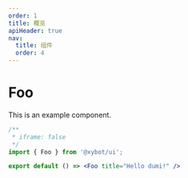 ```yaml
---
order: 1
title: 概览
apiHeader: true
nav:
  title: 组件
  order: 4
---
```



# Foo

This is an example component.

```jsx
/**
 * iframe: false
 */
import { Foo } from '@xybot/ui';

export default () => <Foo title="Hello dumi!" />
```
